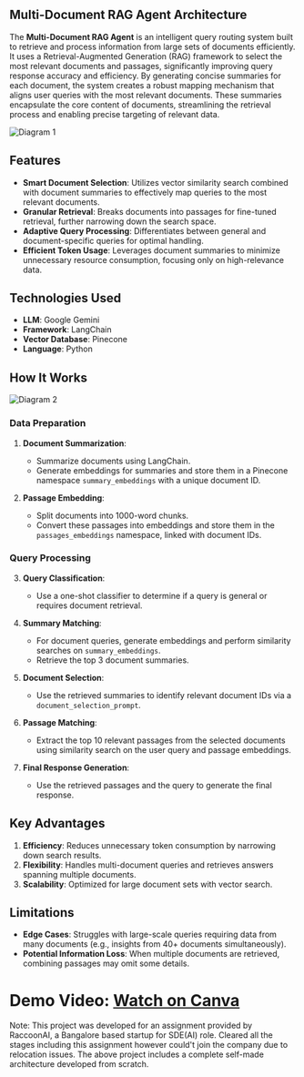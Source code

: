 ## Multi-Document RAG Agent Architecture

The **Multi-Document RAG Agent** is an intelligent query routing system built to retrieve and process information from large sets of documents efficiently. It uses a Retrieval-Augmented Generation (RAG) framework to select the most relevant documents and passages, significantly improving query response accuracy and efficiency. By generating concise summaries for each document, the system creates a robust mapping mechanism that aligns user queries with the most relevant documents. These summaries encapsulate the core content of documents, streamlining the retrieval process and enabling precise targeting of relevant data.

![Diagram 1](https://github.com/user-attachments/assets/bbc60fee-d603-4a41-a96b-a2e689056c17)
## Features  
- **Smart Document Selection**: Utilizes vector similarity search combined with document summaries to effectively map queries to the most relevant documents.  
- **Granular Retrieval**: Breaks documents into passages for fine-tuned retrieval, further narrowing down the search space.  
- **Adaptive Query Processing**: Differentiates between general and document-specific queries for optimal handling.  
- **Efficient Token Usage**: Leverages document summaries to minimize unnecessary resource consumption, focusing only on high-relevance data.  


## Technologies Used
- **LLM**: Google Gemini
- **Framework**: LangChain
- **Vector Database**: Pinecone
- **Language**: Python


## How It Works
![Diagram 2](https://github.com/user-attachments/assets/a550a18b-34c8-4c8b-a6ec-f8bafff34941)


### Data Preparation
1. **Document Summarization**:
   - Summarize documents using LangChain.
   - Generate embeddings for summaries and store them in a Pinecone namespace `summary_embeddings` with a unique document ID.

2. **Passage Embedding**:
   - Split documents into 1000-word chunks.
   - Convert these passages into embeddings and store them in the `passages_embeddings` namespace, linked with document IDs.

### Query Processing
3. **Query Classification**:
   - Use a one-shot classifier to determine if a query is general or requires document retrieval.

4. **Summary Matching**:
   - For document queries, generate embeddings and perform similarity searches on `summary_embeddings`.
   - Retrieve the top 3 document summaries.

5. **Document Selection**:
   - Use the retrieved summaries to identify relevant document IDs via a `document_selection_prompt`.

6. **Passage Matching**:
   - Extract the top 10 relevant passages from the selected documents using similarity search on the user query and passage embeddings.

7. **Final Response Generation**:
   - Use the retrieved passages and the query to generate the final response.

## Key Advantages
1. **Efficiency**: Reduces unnecessary token consumption by narrowing down search results.
2. **Flexibility**: Handles multi-document queries and retrieves answers spanning multiple documents.
3. **Scalability**: Optimized for large document sets with vector search.


## Limitations
- **Edge Cases**: Struggles with large-scale queries requiring data from many documents (e.g., insights from 40+ documents simultaneously).
- **Potential Information Loss**: When multiple documents are retrieved, combining passages may omit some details.


# Demo Video: [Watch on Canva](https://www.canva.com/design/DAGOL1_fKr8/dfN6twr4KGkWXtTChWPJ6Q/watch?utm_content=DAGOL1_fKr8&utm_campaign=share_your_design&utm_medium=link&utm_source=shareyourdesignpanel)
Note: This project was developed for an assignment provided by RaccoonAI, a Bangalore based startup for SDE(AI) role. Cleared all the stages including this assignment however could't join the company due to relocation issues. The above project includes a complete self-made architecture developed from scratch.
